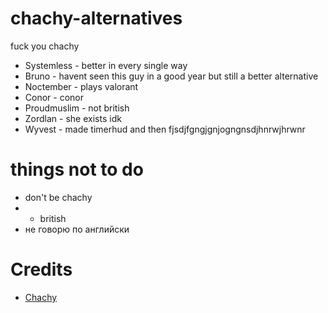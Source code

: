 # chachy-alternatives
fuck you chachy

- Systemless - better in every single way
- Bruno - havent seen this guy in a good year but still a better alternative
- Noctember - plays valorant
- Conor - conor
- Proudmuslim - not british
- Zordlan - she exists idk
- Wyvest - made timerhud and then fjsdjfgngjgnjogngnsdjhnrwjhrwnr

# things not to do
- don't be chachy
- - british
- не говорю по английски

# Credits
- [Chachy](https://i.imgur.com/kNuBgRe.png)
